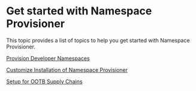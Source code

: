 # Get started with Namespace Provisioner

This topic provides a list of topics to help you get started with Namespace Provisioner.

[Provision Developer Namespaces](provision-developer-ns.md)

[Customize Installation of Namespace Provisioner](customize-installation.md)

[Setup for OOTB Supply Chains](ootb-supply-chain.md)
